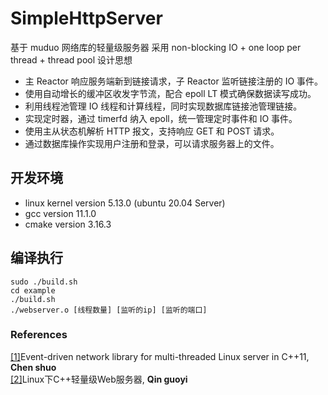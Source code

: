 # SimpleHttpServer
基于 muduo 网络库的轻量级服务器
采用 non-blocking IO + one loop per thread + thread pool 设计思想
- 主 Reactor 响应服务端新到链接请求，子 Reactor 监听链接注册的 IO 事件。
- 使用自动增长的缓冲区收发字节流，配合 epoll LT 模式确保数据读写成功。
- 利用线程池管理 IO 线程和计算线程，同时实现数据库链接池管理链接。
- 实现定时器，通过 timerfd 纳入 epoll，统一管理定时事件和 IO 事件。
- 使用主从状态机解析 HTTP 报文，支持响应 GET 和 POST 请求。
- 通过数据库操作实现用户注册和登录，可以请求服务器上的文件。

## 开发环境

* linux kernel version 5.13.0 (ubuntu 20.04 Server)
* gcc version 11.1.0
* cmake version 3.16.3

## 编译执行
```shell
sudo ./build.sh
cd example
./build.sh
./webserver.o [线程数量] [监听的ip] [监听的端口]
```

### References
[[1]](https://github.com/chenshuo/muduo)Event-driven network library for multi-threaded Linux server in C++11, **Chen shuo**<br/>
[[2]](https://github.com/qinguoyi/TinyWebServer)Linux下C++轻量级Web服务器,  **Qin guoyi**
